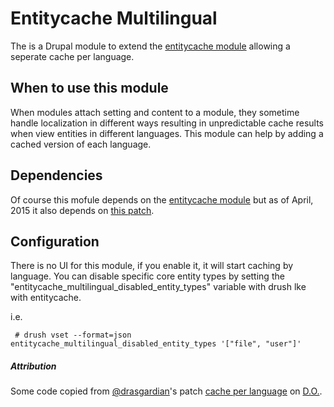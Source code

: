 Entitycache Multilingual
========================

The is a Drupal module to extend the [entitycache module](http://drupal.org/project/entitycache) allowing a seperate cache per language.

## When to use this module
When modules attach setting and content to a module, they sometime handle localization in different ways resulting in unpredictable cache results when view entities in different languages. This module can help by adding a cached version of each language.

## Dependencies
Of course this mofule depends on the [entitycache module](http://drupal.org/project/entitycache) but as of April, 2015  it also depends on [this patch](https://www.drupal.org/node/2476309#comment-9860297).

## Configuration
There is no UI for this module, if you enable it, it will start caching by language. You can disable specific core entity types by setting the "entitycache_multilingual_disabled_entity_types" variable with drush lke with entitycache. 

i.e.
```
 # drush vset --format=json entitycache_multilingual_disabled_entity_types '["file", "user"]'
```

##### Attribution
Some code copied from [@drasgardian](http://drupal.org/u/drasgardian)'s patch [cache per language](http://drupal.org/node/1851430) on [D.O.](http://drupal.org).
